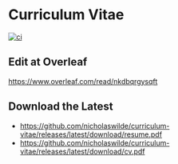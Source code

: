 # Curriculum Vitae

[![ci](https://github.com/nicholaswilde/curriculum-vitae/actions/workflows/ci.yaml/badge.svg)](https://github.com/nicholaswilde/curriculum-vitae/actions/workflows/ci.yaml)

## Edit at Overleaf

https://www.overleaf.com/read/nkdbqrgysqft

## Download the Latest

* https://github.com/nicholaswilde/curriculum-vitae/releases/latest/download/resume.pdf
* https://github.com/nicholaswilde/curriculum-vitae/releases/latest/download/cv.pdf
